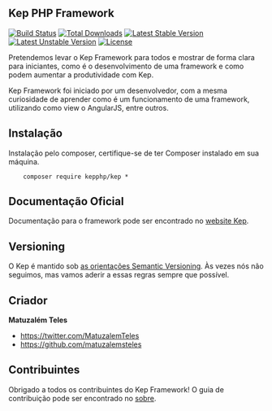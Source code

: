 ## Kep PHP Framework
[![Build Status](https://travis-ci.org/KepPHP/Kep.svg?branch=master)](https://travis-ci.org/KepPHP/Kep)
[![Total Downloads](https://poser.pugx.org/kepphp/kep/downloads)](https://packagist.org/packages/kepphp/kep)
[![Latest Stable Version](https://poser.pugx.org/kepphp/kep/v/stable)](https://packagist.org/packages/kepphp/kep)
[![Latest Unstable Version](https://poser.pugx.org/kepphp/kep/v/unstable)](https://packagist.org/packages/kepphp/kep)
[![License](https://poser.pugx.org/kepphp/kep/license)](https://packagist.org/packages/kepphp/kep)

Pretendemos levar o Kep Framework para todos e mostrar de forma clara para iniciantes, como é o desenvolvimento de uma framework e como podem aumentar a produtividade com Kep.

Kep Framework foi iniciado por um desenvolvedor, com a mesma curiosidade de aprender como é um funcionamento de uma framework, utilizando como view o AngularJS, entre outros.

## Instalação

Instalação pelo composer, certifique-se de ter Composer instalado em sua máquina.
```
	composer require kepphp/kep *
```

## Documentação Oficial

Documentação para o framework pode ser encontrado no [website Kep](http://kepphp.github.io/#/docs).

## Versioning

O Kep é mantido sob [as orientações Semantic Versioning](http://semver.org/). Às vezes nós não seguimos, mas vamos aderir a essas regras sempre que possível.

## Criador
**Matuzalém Teles**

* <https://twitter.com/MatuzalemTeles>
* <https://github.com/matuzalemsteles>

## Contribuintes

Obrigado a todos os contribuintes do Kep Framework! O guia de contribuição pode ser encontrado no [sobre](http://kepphp.github.io/#/about).
